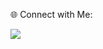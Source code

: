  🌐 Connect with Me:

<a href="https://www.instagram.com/aaadhill_e?igsh=c2JwemJoYjRxOXh3" target="_blank">
  <img src="https://img.icons8.com/fluency/48/000000/instagram-new.png"/>
</a>

